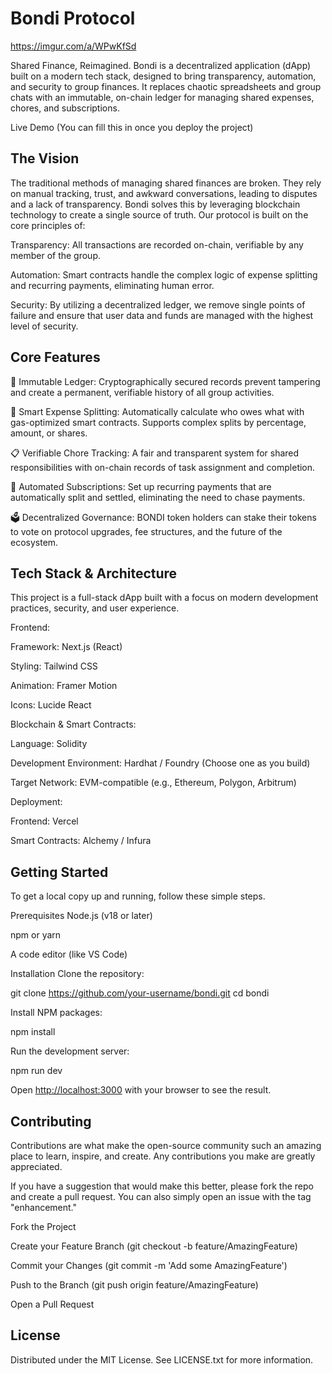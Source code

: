 # Bondi Protocol

<https://imgur.com/a/WPwKfSd>

Shared Finance, Reimagined. Bondi is a decentralized application (dApp) built on a modern tech stack, designed to bring transparency, automation, and security to group finances. It replaces chaotic spreadsheets and group chats with an immutable, on-chain ledger for managing shared expenses, chores, and subscriptions.

Live Demo (You can fill this in once you deploy the project)

## The Vision

The traditional methods of managing shared finances are broken. They rely on manual tracking, trust, and awkward conversations, leading to disputes and a lack of transparency. Bondi solves this by leveraging blockchain technology to create a single source of truth. Our protocol is built on the core principles of:

Transparency: All transactions are recorded on-chain, verifiable by any member of the group.

Automation: Smart contracts handle the complex logic of expense splitting and recurring payments, eliminating human error.

Security: By utilizing a decentralized ledger, we remove single points of failure and ensure that user data and funds are managed with the highest level of security.

## Core Features

🔐 Immutable Ledger: Cryptographically secured records prevent tampering and create a permanent, verifiable history of all group activities.

💸 Smart Expense Splitting: Automatically calculate who owes what with gas-optimized smart contracts. Supports complex splits by percentage, amount, or shares.

📋 Verifiable Chore Tracking: A fair and transparent system for shared responsibilities with on-chain records of task assignment and completion.

🔄 Automated Subscriptions: Set up recurring payments that are automatically split and settled, eliminating the need to chase payments.

🗳️ Decentralized Governance: BONDI token holders can stake their tokens to vote on protocol upgrades, fee structures, and the future of the ecosystem.

## Tech Stack & Architecture

This project is a full-stack dApp built with a focus on modern development practices, security, and user experience.

Frontend:

Framework: Next.js (React)

Styling: Tailwind CSS

Animation: Framer Motion

Icons: Lucide React

Blockchain & Smart Contracts:

Language: Solidity

Development Environment: Hardhat / Foundry (Choose one as you build)

Target Network: EVM-compatible (e.g., Ethereum, Polygon, Arbitrum)

Deployment:

Frontend: Vercel

Smart Contracts: Alchemy / Infura

## Getting Started

To get a local copy up and running, follow these simple steps.

Prerequisites
Node.js (v18 or later)

npm or yarn

A code editor (like VS Code)

Installation
Clone the repository:

git clone <https://github.com/your-username/bondi.git>
cd bondi

Install NPM packages:

npm install

Run the development server:

npm run dev

Open <http://localhost:3000> with your browser to see the result.

## Contributing

Contributions are what make the open-source community such an amazing place to learn, inspire, and create. Any contributions you make are greatly appreciated.

If you have a suggestion that would make this better, please fork the repo and create a pull request. You can also simply open an issue with the tag "enhancement."

Fork the Project

Create your Feature Branch (git checkout -b feature/AmazingFeature)

Commit your Changes (git commit -m 'Add some AmazingFeature')

Push to the Branch (git push origin feature/AmazingFeature)

Open a Pull Request

## License

Distributed under the MIT License. See LICENSE.txt for more information.
